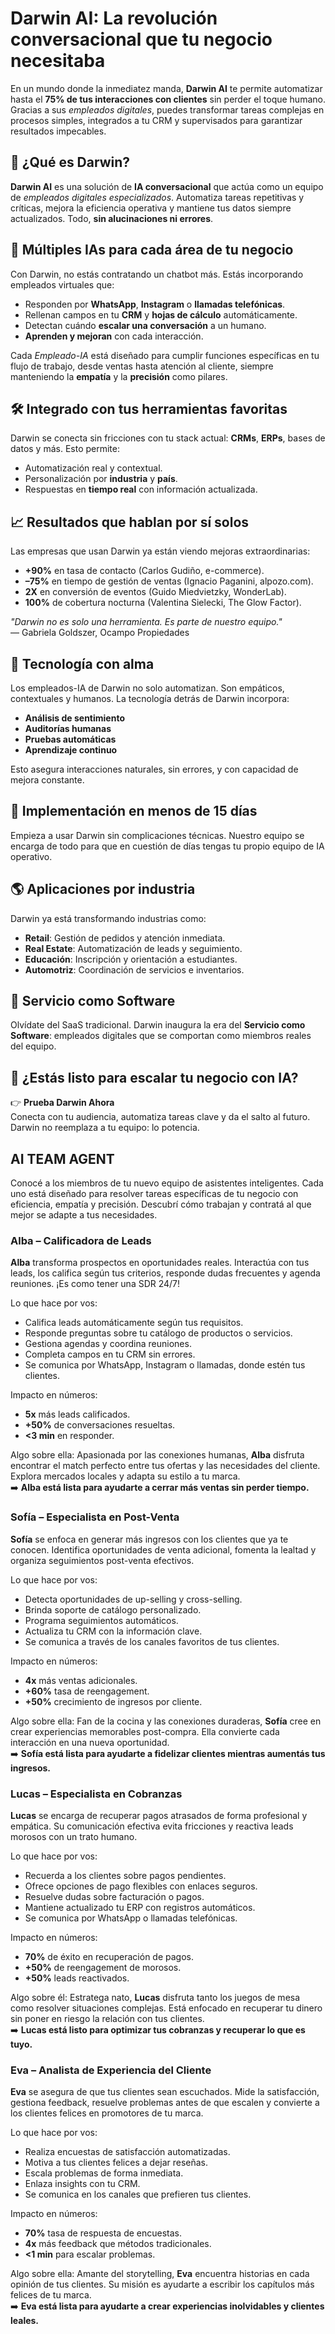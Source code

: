 # Darwin AI: La revolución conversacional que tu negocio necesitaba

En un mundo donde la inmediatez manda, **Darwin AI** te permite automatizar hasta el **75% de tus interacciones con clientes** sin perder el toque humano. Gracias a sus *empleados digitales*, puedes transformar tareas complejas en procesos simples, integrados a tu CRM y supervisados para garantizar resultados impecables.

## 🚀 ¿Qué es Darwin?

**Darwin AI** es una solución de **IA conversacional** que actúa como un equipo de *empleados digitales especializados*. Automatiza tareas repetitivas y críticas, mejora la eficiencia operativa y mantiene tus datos siempre actualizados. Todo, **sin alucinaciones ni errores**.

## 🤖 Múltiples IAs para cada área de tu negocio

Con Darwin, no estás contratando un chatbot más. Estás incorporando empleados virtuales que:

- Responden por **WhatsApp**, **Instagram** o **llamadas telefónicas**.  
- Rellenan campos en tu **CRM** y **hojas de cálculo** automáticamente.  
- Detectan cuándo **escalar una conversación** a un humano.  
- **Aprenden y mejoran** con cada interacción.

Cada *Empleado-IA* está diseñado para cumplir funciones específicas en tu flujo de trabajo, desde ventas hasta atención al cliente, siempre manteniendo la **empatía** y la **precisión** como pilares.

## 🛠️ Integrado con tus herramientas favoritas

Darwin se conecta sin fricciones con tu stack actual: **CRMs**, **ERPs**, bases de datos y más. Esto permite:

- Automatización real y contextual.  
- Personalización por **industria** y **país**.  
- Respuestas en **tiempo real** con información actualizada.

## 📈 Resultados que hablan por sí solos

Las empresas que usan Darwin ya están viendo mejoras extraordinarias:

- **+90%** en tasa de contacto (Carlos Gudiño, e-commerce).
- **–75%** en tiempo de gestión de ventas (Ignacio Paganini, alpozo.com).
- **2X** en conversión de eventos (Guido Miedvietzky, WonderLab).
- **100%** de cobertura nocturna (Valentina Sielecki, The Glow Factor).

*"Darwin no es solo una herramienta. Es parte de nuestro equipo."*  
— Gabriela Goldszer, Ocampo Propiedades

## 🧠 Tecnología con alma

Los empleados-IA de Darwin no solo automatizan. Son empáticos, contextuales y humanos. La tecnología detrás de Darwin incorpora:

- **Análisis de sentimiento**  
- **Auditorías humanas**  
- **Pruebas automáticas**  
- **Aprendizaje continuo**

Esto asegura interacciones naturales, sin errores, y con capacidad de mejora constante.

## 🏁 Implementación en menos de 15 días

Empieza a usar Darwin sin complicaciones técnicas. Nuestro equipo se encarga de todo para que en cuestión de días tengas tu propio equipo de IA operativo.

## 🌎 Aplicaciones por industria

Darwin ya está transformando industrias como:

- **Retail**: Gestión de pedidos y atención inmediata.
- **Real Estate**: Automatización de leads y seguimiento.
- **Educación**: Inscripción y orientación a estudiantes.
- **Automotriz**: Coordinación de servicios e inventarios.

## 🌟 Servicio como Software

Olvídate del SaaS tradicional. Darwin inaugura la era del **Servicio como Software**: empleados digitales que se comportan como miembros reales del equipo.

## 💬 ¿Estás listo para escalar tu negocio con IA?

👉 **Prueba Darwin Ahora**  
Conecta con tu audiencia, automatiza tareas clave y da el salto al futuro. Darwin no reemplaza a tu equipo: lo potencia.

## AI TEAM AGENT

Conocé a los miembros de tu nuevo equipo de asistentes inteligentes. Cada uno está diseñado para resolver tareas específicas de tu negocio con eficiencia, empatía y precisión. Descubrí cómo trabajan y contratá al que mejor se adapte a tus necesidades.

### Alba – Calificadora de Leads

**Alba** transforma prospectos en oportunidades reales. Interactúa con tus leads, los califica según tus criterios, responde dudas frecuentes y agenda reuniones. ¡Es como tener una SDR 24/7!

Lo que hace por vos:

- Califica leads automáticamente según tus requisitos.
- Responde preguntas sobre tu catálogo de productos o servicios.
- Gestiona agendas y coordina reuniones.
- Completa campos en tu CRM sin errores.
- Se comunica por WhatsApp, Instagram o llamadas, donde estén tus clientes.

Impacto en números:

- **5x** más leads calificados.
- **+50%** de conversaciones resueltas.
- **<3 min** en responder.

Algo sobre ella: Apasionada por las conexiones humanas, **Alba** disfruta encontrar el match perfecto entre tus ofertas y las necesidades del cliente. Explora mercados locales y adapta su estilo a tu marca.  
➡️ **Alba está lista para ayudarte a cerrar más ventas sin perder tiempo.**

### Sofía – Especialista en Post-Venta

**Sofía** se enfoca en generar más ingresos con los clientes que ya te conocen. Identifica oportunidades de venta adicional, fomenta la lealtad y organiza seguimientos post-venta efectivos.

Lo que hace por vos:

- Detecta oportunidades de up-selling y cross-selling.
- Brinda soporte de catálogo personalizado.
- Programa seguimientos automáticos.
- Actualiza tu CRM con la información clave.
- Se comunica a través de los canales favoritos de tus clientes.

Impacto en números:

- **4x** más ventas adicionales.
- **+60%** tasa de reengagement.
- **+50%** crecimiento de ingresos por cliente.

Algo sobre ella: Fan de la cocina y las conexiones duraderas, **Sofía** cree en crear experiencias memorables post-compra. Ella convierte cada interacción en una nueva oportunidad.  
➡️ **Sofía está lista para ayudarte a fidelizar clientes mientras aumentás tus ingresos.**

### Lucas – Especialista en Cobranzas

**Lucas** se encarga de recuperar pagos atrasados de forma profesional y empática. Su comunicación efectiva evita fricciones y reactiva leads morosos con un trato humano.

Lo que hace por vos:

- Recuerda a los clientes sobre pagos pendientes.
- Ofrece opciones de pago flexibles con enlaces seguros.
- Resuelve dudas sobre facturación o pagos.
- Mantiene actualizado tu ERP con registros automáticos.
- Se comunica por WhatsApp o llamadas telefónicas.

Impacto en números:

- **70%** de éxito en recuperación de pagos.
- **+50%** de reengagement de morosos.
- **+50%** leads reactivados.

Algo sobre él: Estratega nato, **Lucas** disfruta tanto los juegos de mesa como resolver situaciones complejas. Está enfocado en recuperar tu dinero sin poner en riesgo la relación con tus clientes.  
➡️ **Lucas está listo para optimizar tus cobranzas y recuperar lo que es tuyo.**

### Eva – Analista de Experiencia del Cliente

**Eva** se asegura de que tus clientes sean escuchados. Mide la satisfacción, gestiona feedback, resuelve problemas antes de que escalen y convierte a los clientes felices en promotores de tu marca.

Lo que hace por vos:

- Realiza encuestas de satisfacción automatizadas.
- Motiva a tus clientes felices a dejar reseñas.
- Escala problemas de forma inmediata.
- Enlaza insights con tu CRM.
- Se comunica en los canales que prefieren tus clientes.

Impacto en números:

- **70%** tasa de respuesta de encuestas.
- **4x** más feedback que métodos tradicionales.
- **<1 min** para escalar problemas.

Algo sobre ella: Amante del storytelling, **Eva** encuentra historias en cada opinión de tus clientes. Su misión es ayudarte a escribir los capítulos más felices de tu marca.  
➡️ **Eva está lista para ayudarte a crear experiencias inolvidables y clientes leales.**


